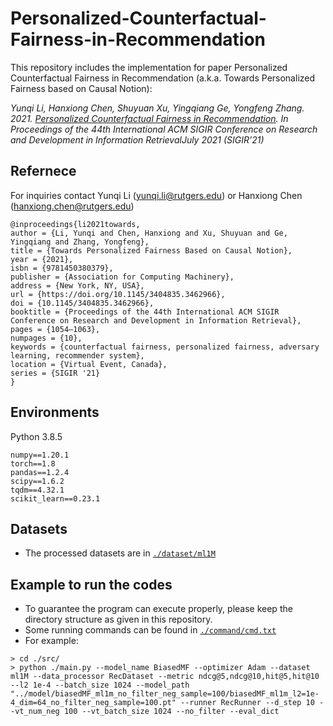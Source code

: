 # Personalized-Counterfactual-Fairness-in-Recommendation
This repository includes the implementation for paper Personalized Counterfactual Fairness in Recommendation (a.k.a. Towards Personalized Fairness based on Causal Notion):

*Yunqi Li, Hanxiong Chen, Shuyuan Xu, Yingqiang Ge, Yongfeng Zhang. 2021. [Personalized Counterfactual Fairness in Recommendation](https://arxiv.org/pdf/2105.09829.pdf). 
In Proceedings of the 44th International ACM SIGIR Conference on Research and Development in Information RetrievalJuly 2021 (SIGIR’21)*

## Refernece

For inquiries contact Yunqi Li (yunqi.li@rutgers.edu) or Hanxiong Chen (hanxiong.chen@rutgers.edu)

```
@inproceedings{li2021towards,
author = {Li, Yunqi and Chen, Hanxiong and Xu, Shuyuan and Ge, Yingqiang and Zhang, Yongfeng},
title = {Towards Personalized Fairness Based on Causal Notion},
year = {2021},
isbn = {9781450380379},
publisher = {Association for Computing Machinery},
address = {New York, NY, USA},
url = {https://doi.org/10.1145/3404835.3462966},
doi = {10.1145/3404835.3462966},
booktitle = {Proceedings of the 44th International ACM SIGIR Conference on Research and Development in Information Retrieval},
pages = {1054–1063},
numpages = {10},
keywords = {counterfactual fairness, personalized fairness, adversary learning, recommender system},
location = {Virtual Event, Canada},
series = {SIGIR '21}
}
```

## Environments

Python 3.8.5

```
numpy==1.20.1
torch==1.8
pandas==1.2.4
scipy==1.6.2
tqdm==4.32.1
scikit_learn==0.23.1
```

## Datasets

- The processed datasets are in  [`./dataset/ml1M`](https://github.com/yunqi-li/Personalized-Counterfactual-Fairness-in-Recommendation/tree/main/dataset/ml1M)

## Example to run the codes
-   To guarantee the program can execute properly, please keep the directory structure as given in this repository.
-   Some running commands can be found in [`./command/cmd.txt`](https://github.com/yunqi-li/Personalized-Counterfactual-Fairness-in-Recommendation/blob/main/command/cmd.txt)
-   For example:

```
> cd ./src/
> python ./main.py --model_name BiasedMF --optimizer Adam --dataset ml1M --data_processor RecDataset --metric ndcg@5,ndcg@10,hit@5,hit@10 --l2 1e-4 --batch_size 1024 --model_path "../model/biasedMF_ml1m_no_filter_neg_sample=100/biasedMF_ml1m_l2=1e-4_dim=64_no_filter_neg_sample=100.pt" --runner RecRunner --d_step 10 --vt_num_neg 100 --vt_batch_size 1024 --no_filter --eval_dict
```
